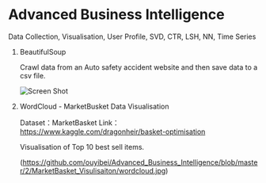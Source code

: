# Advanced Business Intelligence
Data Collection, Visualisation, User Profile, SVD, CTR, LSH, NN, Time Series


1. BeautifulSoup 

   Crawl data from an Auto safety accident website and then save data to a csv file.

   ![Screen Shot](https://github.com/ouyibei/Advanced_Business_Intelligence/blob/master/1/BeautifulSoup_Data_Collection/Screen%20Shot.png)

2. WordCloud - MarketBusket Data Visualisation

   Dataset：MarketBasket
   Link：https://www.kaggle.com/dragonheir/basket-optimisation

   Visualisation of Top 10 best sell items.

   (https://github.com/ouyibei/Advanced_Business_Intelligence/blob/master/2/MarketBasket_Visulisaiton/wordcloud.jpg)

   
